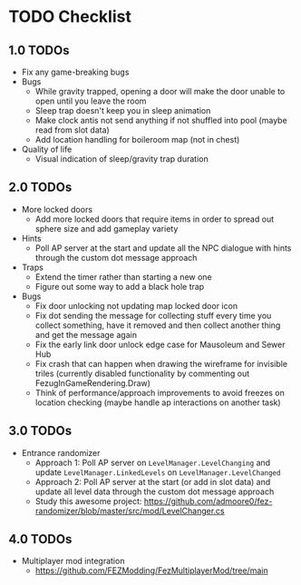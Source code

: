# TODO Checklist

## 1.0 TODOs

- Fix any game-breaking bugs
- Bugs
  - While gravity trapped, opening a door will make the door unable to open until you leave the room
  - Sleep trap doesn't keep you in sleep animation
  - Make clock antis not send anything if not shuffled into pool (maybe read from slot data)
  - Add location handling for boileroom map (not in chest)
- Quality of life
  - Visual indication of sleep/gravity trap duration

## 2.0 TODOs

- More locked doors
  - Add more locked doors that require items in order to spread out sphere size and add gameplay variety
- Hints
  - Poll AP server at the start and update all the NPC dialogue with hints through the custom dot message approach
- Traps
  - Extend the timer rather than starting a new one
  - Figure out some way to add a black hole trap
- Bugs
  - Fix door unlocking not updating map locked door icon
  - Fix dot sending the message for collecting stuff every time you collect something, have it removed and then collect another thing and get the message again
  - Fix the early link door unlock edge case for Mausoleum and Sewer Hub
  - Fix crash that can happen when drawing the wireframe for invisible triles (currently disabled functionality by commenting out FezugInGameRendering.Draw)
  - Think of performance/approach improvements to avoid freezes on location checking (maybe handle ap interactions on another task)

## 3.0 TODOs

- Entrance randomizer
  - Approach 1: Poll AP server on `LevelManager.LevelChanging` and update `LevelManager.LinkedLevels` on `LevelManager.LevelChanged`
  - Approach 2: Poll AP server at the start (or add in slot data) and update all level data through the custom dot message approach
  - Study this awesome project: <https://github.com/admoore0/fez-randomizer/blob/master/src/mod/LevelChanger.cs>

## 4.0 TODOs

- Multiplayer mod integration
  - <https://github.com/FEZModding/FezMultiplayerMod/tree/main>

